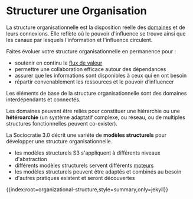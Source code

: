 # Structurer une Organisation

La structure organisationnelle est la disposition réelle des [domaines](glossary:domain) et de leurs connexions. Elle reflète où le pouvoir d'influence se trouve ainsi que les canaux par lesquels l'information et l'influence circulent.

Faites évoluer votre structure organisationnelle en permanence pour :

- soutenir en continu le [flux de valeur](glossary:flow-of-value)
- permettre une collaboration efficace autour des dépendances
- assurer que les informations sont disponibles à ceux qui en ont besoin
- répartir convenablement les ressources et le pouvoir d’influencer 

Les éléments de base de la structure organisationnelle sont des domaines interdépendants et connectés.

Les domaines peuvent être reliés pour constituer une hiérarchie ou une **hétéroarchie** (un système adaptatif complexe, ou réseau, ou de multiples structures fonctionnelles peuvent co-exister).

La Sociocratie 3.0 décrit une variété de **modèles structurels** pour développer une structure organisationnelle.

- les modèles structurels S3 s'appliquent à différents niveaux d'abstraction
- différents modèles structurels servent différents [moteurs](glossary:driver)
- les modèles structurels peuvent être adaptés et combinés au besoin
- d'autres pratiques existent et seront découvertes

{{index:root=organizational-structure,style=summary,only=jekyll}}